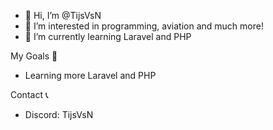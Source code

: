 - 👋 Hi, I’m @TijsVsN
- 👀 I’m interested in programming, aviation and much more!
- 🌱 I’m currently learning Laravel and PHP


My Goals 🥅
- Learning more Laravel and PHP


Contact 📞
- Discord: TijsVsN
